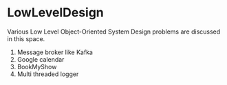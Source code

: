 # LowLevelDesign
Various Low Level Object-Oriented System Design problems are discussed in this space.
1. Message broker like Kafka
2. Google calendar
3. BookMyShow
4. Multi threaded logger
